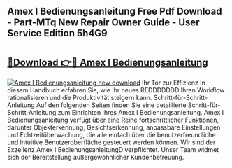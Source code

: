## Amex I Bedienungsanleitung Free Pdf Download - Part-MTq New Repair Owner Guide - User Service Edition 5h4G9

# <h2><a href="http://df5avva.blite.top/?on=Amex+I+Bedienungsanleitung">🔗Download 👉🔴 Amex I Bedienungsanleitung</a></h2>

[![Amex I Bedienungsanleitung new download](https://i.imgur.com/lujVjoI.png)](http://df5avva.blite.top/?on=Amex+I+Bedienungsanleitung)
Ihr Tor zur Effizienz In diesem Handbuch erfahren Sie, wie Ihr neues REDDDDDDD Ihren Workflow rationalisieren und die Produktivität steigern kann. Schritt-für-Schritt-Anleitung Auf den folgenden Seiten finden Sie eine detaillierte Schritt-für-Schritt-Anleitung zum Einrichten Ihres Amex I Bedienungsanleitung. Amex I Bedienungsanleitung verfügt über eine Reihe fortschrittlicher Funktionen, darunter Objekterkennung, Gesichtserkennung, anpassbare Einstellungen und Echtzeitüberwachung, die alle einfach über die benutzerfreundliche und intuitive Benutzeroberfläche gesteuert werden können. Wir sind der Exzellenz Amex I BedienungsanleitungD verpflichtet. Unser Team widmet sich der Bereitstellung außergewöhnlicher Kundenbetreuung.
